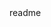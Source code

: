 <snippet>
  <content><![CDATA[
# ${1:Project Name}
TODO: Write a project description
## Installation
TODO: Describe the installation process
## Usage
TODO: Write usage instructions
## Contributing
1. Fork it!
2. Create your feature branch: `git checkout -b my-new-feature`
3. Commit your changes: `git commit -am 'Add some feature'`
4. Push to the branch: `git push origin my-new-feature`
5. Submit a pull request :D
## History
TODO: Write history
## Credits
TODO: Write credits
## License
TODO: Write license
]]></content>
  <tabTrigger>readme</tabTrigger>

